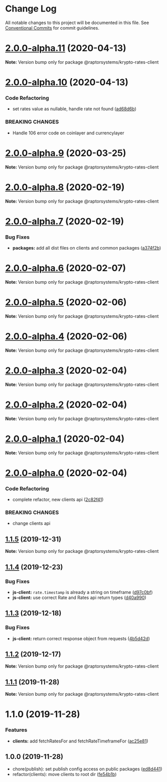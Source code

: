 # Change Log

All notable changes to this project will be documented in this file.
See [Conventional Commits](https://conventionalcommits.org) for commit guidelines.

# [2.0.0-alpha.11](https://github.com/raptorsystems/krypto-rates/compare/@raptorsystems/krypto-rates-client@2.0.0-alpha.10...@raptorsystems/krypto-rates-client@2.0.0-alpha.11) (2020-04-13)

**Note:** Version bump only for package @raptorsystems/krypto-rates-client





# [2.0.0-alpha.10](https://github.com/raptorsystems/krypto-rates/compare/@raptorsystems/krypto-rates-client@2.0.0-alpha.9...@raptorsystems/krypto-rates-client@2.0.0-alpha.10) (2020-04-13)


### Code Refactoring

* set rates value as nullable, handle rate not found ([ad68d6b](https://github.com/raptorsystems/krypto-rates/commit/ad68d6b273b42e9fa008343f05aaf37467b8060a))


### BREAKING CHANGES

* Handle 106 error code on coinlayer and currencylayer





# [2.0.0-alpha.9](https://github.com/raptorsystems/krypto-rates/compare/@raptorsystems/krypto-rates-client@2.0.0-alpha.8...@raptorsystems/krypto-rates-client@2.0.0-alpha.9) (2020-03-25)

**Note:** Version bump only for package @raptorsystems/krypto-rates-client





# [2.0.0-alpha.8](https://github.com/raptorsystems/krypto-rates/compare/@raptorsystems/krypto-rates-client@2.0.0-alpha.7...@raptorsystems/krypto-rates-client@2.0.0-alpha.8) (2020-02-19)

**Note:** Version bump only for package @raptorsystems/krypto-rates-client





# [2.0.0-alpha.7](https://github.com/raptorsystems/krypto-rates/compare/@raptorsystems/krypto-rates-client@2.0.0-alpha.6...@raptorsystems/krypto-rates-client@2.0.0-alpha.7) (2020-02-19)


### Bug Fixes

* **packages:** add all dist files on clients and common packages ([a374f2b](https://github.com/raptorsystems/krypto-rates/commit/a374f2ba723a31966655b124cc9019b2ac9bdb21))





# [2.0.0-alpha.6](https://github.com/raptorsystems/krypto-rates/compare/@raptorsystems/krypto-rates-client@2.0.0-alpha.5...@raptorsystems/krypto-rates-client@2.0.0-alpha.6) (2020-02-07)

**Note:** Version bump only for package @raptorsystems/krypto-rates-client





# [2.0.0-alpha.5](https://github.com/raptorsystems/krypto-rates/compare/@raptorsystems/krypto-rates-client@2.0.0-alpha.4...@raptorsystems/krypto-rates-client@2.0.0-alpha.5) (2020-02-06)

**Note:** Version bump only for package @raptorsystems/krypto-rates-client





# [2.0.0-alpha.4](https://github.com/raptorsystems/krypto-rates/compare/@raptorsystems/krypto-rates-client@2.0.0-alpha.3...@raptorsystems/krypto-rates-client@2.0.0-alpha.4) (2020-02-06)

**Note:** Version bump only for package @raptorsystems/krypto-rates-client





# [2.0.0-alpha.3](https://github.com/raptorsystems/krypto-rates/compare/@raptorsystems/krypto-rates-client@2.0.0-alpha.2...@raptorsystems/krypto-rates-client@2.0.0-alpha.3) (2020-02-04)

**Note:** Version bump only for package @raptorsystems/krypto-rates-client





# [2.0.0-alpha.2](https://github.com/raptorsystems/krypto-rates/compare/@raptorsystems/krypto-rates-client@2.0.0-alpha.1...@raptorsystems/krypto-rates-client@2.0.0-alpha.2) (2020-02-04)

**Note:** Version bump only for package @raptorsystems/krypto-rates-client





# [2.0.0-alpha.1](https://github.com/raptorsystems/krypto-rates/compare/@raptorsystems/krypto-rates-client@2.0.0-alpha.0...@raptorsystems/krypto-rates-client@2.0.0-alpha.1) (2020-02-04)

**Note:** Version bump only for package @raptorsystems/krypto-rates-client





# [2.0.0-alpha.0](https://github.com/raptorsystems/krypto-rates/compare/@raptorsystems/krypto-rates-client@1.1.5...@raptorsystems/krypto-rates-client@2.0.0-alpha.0) (2020-02-04)


### Code Refactoring

* complete refactor, new clients api ([2c82f41](https://github.com/raptorsystems/krypto-rates/commit/2c82f414314dcbe263ab19cda4838e76754620e3))


### BREAKING CHANGES

* change clients api





## [1.1.5](https://github.com/raptorsystems/krypto-rates/compare/@raptorsystems/krypto-rates-client@1.1.4...@raptorsystems/krypto-rates-client@1.1.5) (2019-12-31)

**Note:** Version bump only for package @raptorsystems/krypto-rates-client





## [1.1.4](https://github.com/raptorsystems/krypto-rates/compare/@raptorsystems/krypto-rates-client@1.1.3...@raptorsystems/krypto-rates-client@1.1.4) (2019-12-23)


### Bug Fixes

* **js-client:** `rate.timestamp` is already a string on timeframe ([d97c0bf](https://github.com/raptorsystems/krypto-rates/commit/d97c0bf7f425f915a303e5a5b449e3ae6cd4969e))
* **js-client:** use correct Rate and Rates api return types ([d40a990](https://github.com/raptorsystems/krypto-rates/commit/d40a9903487a0e0111d6ab3f465b0af3fcd564f7))





## [1.1.3](https://github.com/raptorsystems/krypto-rates/compare/@raptorsystems/krypto-rates-client@1.1.2...@raptorsystems/krypto-rates-client@1.1.3) (2019-12-18)


### Bug Fixes

* **js-client:** return correct response object from requests ([4b5d42d](https://github.com/raptorsystems/krypto-rates/commit/4b5d42d3840f8d9cbf9b0e1b44ff9850e339942f))





## [1.1.2](https://github.com/raptorsystems/krypto-rates/compare/@raptorsystems/krypto-rates-client@1.1.1...@raptorsystems/krypto-rates-client@1.1.2) (2019-12-17)

**Note:** Version bump only for package @raptorsystems/krypto-rates-client





## [1.1.1](https://github.com/raptorsystems/krypto-rates/compare/@raptorsystems/krypto-rates-client@1.1.0...@raptorsystems/krypto-rates-client@1.1.1) (2019-11-28)

**Note:** Version bump only for package @raptorsystems/krypto-rates-client





# 1.1.0 (2019-11-28)


### Features

* **clients:** add fetchRatesFor and fetchRateTimeframeFor ([ac25e81](https://github.com/raptorsystems/krypto-rates/commit/ac25e814b0967f5cc2c5a12fd5fc93ea32d7ba42))





## 1.0.0 (2019-11-28)

* chore(publish): set publish config access on public packages ([ed8d441](https://github.com/raptorsystems/krypto-rates/commit/ed8d441))
* refactor(clients): move clients to root dir ([fe54b1b](https://github.com/raptorsystems/krypto-rates/commit/fe54b1b))
